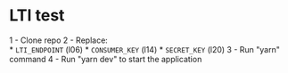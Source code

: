# LTI test

1 - Clone repo
2 - Replace:    
    * `LTI_ENDPOINT` (l06)
    * `CONSUMER_KEY` (l14)
    * `SECRET_KEY` (l20)
3 - Run "yarn" command
4 - Run "yarn dev" to start the application